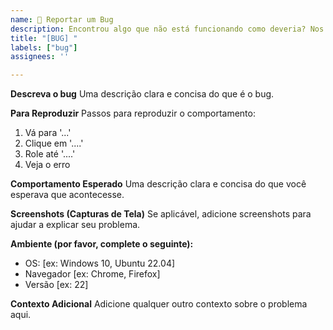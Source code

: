 ```yaml
---
name: 🐛 Reportar um Bug
description: Encontrou algo que não está funcionando como deveria? Nos avise.
title: "[BUG] "
labels: ["bug"]
assignees: ''

---
```


**Descreva o bug**
Uma descrição clara e concisa do que é o bug.

**Para Reproduzir**
Passos para reproduzir o comportamento:
1. Vá para '...'
2. Clique em '....'
3. Role até '....'
4. Veja o erro

**Comportamento Esperado**
Uma descrição clara e concisa do que você esperava que acontecesse.

**Screenshots (Capturas de Tela)**
Se aplicável, adicione screenshots para ajudar a explicar seu problema.

**Ambiente (por favor, complete o seguinte):**
 - OS: [ex: Windows 10, Ubuntu 22.04]
 - Navegador [ex: Chrome, Firefox]
 - Versão [ex: 22]

**Contexto Adicional**
Adicione qualquer outro contexto sobre o problema aqui.